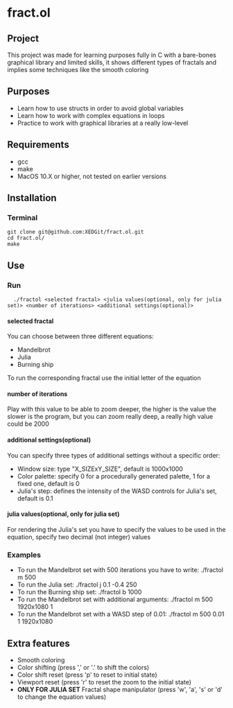 # fract.ol
## Project
This project was made for learning purposes fully in C with a bare-bones graphical library and limited skills, 
it shows different types of fractals and implies some techniques like the smooth coloring

## Purposes
  * Learn how to use structs in order to avoid global variables
  * Learn how to work with complex equations in loops
  * Practice to work with graphical libraries at a really low-level

## Requirements
  * gcc
  * make
  * MacOS 10.X or higher, not tested on earlier versions

## Installation
### Terminal
    git clone git@github.com:XEDGit/fract.ol.git
    cd fract.ol/
    make

## Use
### Run
      ./fractol <selected fractal> <julia values(optional, only for julia set)> <number of iterations> <additional settings(optional)>

#### selected fractal

You can choose between three different equations:

* Mandelbrot
* Julia
* Burning ship

To run the corresponding fractal use the initial letter of the equation

#### number of iterations

Play with this value to be able to zoom deeper, the higher is the value the slower is the program, but you can zoom 
really deep, a  really high value could be 2000

#### additional settings(optional)
You can specify three types of additional settings without a specific order:

* Window size:    type "X_SIZExY_SIZE", default is 1000x1000
* Color palette:  specify 0 for a procedurally generated palette, 1 for a fixed one, default is 0
* Julia's step:   defines the intensity of the WASD controls for Julia's set, default is 0.1

#### julia values(optional, only for julia set)
For rendering the Julia's set you have to specify the values to be used in the equation, specify two decimal (not integer) values

### Examples
* To run the Mandelbrot set with 500 iterations you have to write:
		./fractol m 500
* To run the Julia set:
		./fractol j 0.1 -0.4 250
* To run the Burning ship set:
		./fractol b 1000
* To run the Mandelbrot set with additional arguments:
		./fractol m 500 1920x1080 1
* To run the Mandelbrot set with a WASD step of 0.01:
		./fractol m 500 0.01 1 1920x1080

## Extra features

* Smooth coloring
* Color shifting (press ',' or '.' to shift the colors)
* Color shift reset (press 'p' to reset to initial state)
* Viewport reset (press 'r' to reset the zoom to the initial state)
* **ONLY FOR JULIA SET** Fractal shape manipulator (press 'w', 'a', 's' or 'd' to change the equation values)
